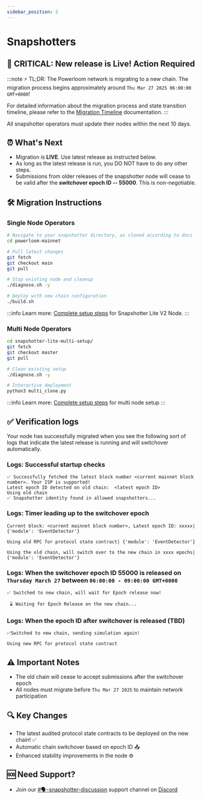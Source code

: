 ```yaml
---
sidebar_position: 2
---
```


# Snapshotters
## 🚨 CRITICAL: New release is Live! Action Required

:::note
⚡️ TL;DR: The Powerloom network is migrating to a new chain. The migration process begins approximately around `Thu Mar 27 2025 06:00:00 GMT+0000`!

For detailed information about the migration process and state transition timeline, please refer to the [Migration Timeline](/chain-migration/migration-timeline) documentation.
:::

All snapshotter operators must update their nodes within the next 10 days.

## ⏰ What's Next
- Migration is **LIVE**. Use latest release as instructed below. 
- As long as the latest release is run, you DO NOT have to do any other steps.
- Submissions from older releases of the snapshotter node will cease to be valid after the **switchover epoch ID -- 55000**. This is non-negotiable.


## 🛠️ Migration Instructions

### Single Node Operators

```bash
# Navigate to your snapshotter directory, as cloned according to docs
cd powerloom-mainnet

# Pull latest changes
git fetch
git checkout main
git pull

# Stop existing node and cleanup
./diagnose.sh -y

# Deploy with new chain configuration
./build.sh
```

:::info
Learn more: [Complete setup steps](/docs/build-with-powerloom/snapshotter-node/lite-node-v2/getting-started.md) for Snapshotter Lite V2 Node.
:::

### Multi Node Operators
```bash
cd snapshotter-lite-multi-setup/
git fetch
git checkout master
git pull

# Clean existing setup
./diagnose.sh -y

# Interactive deployment
python3 multi_clone.py
```

:::info
Learn more: [Complete setup steps](https://github.com/PowerLoom/snapshotter-lite-multi-setup/blob/master/README.md) for multi node setup
:::

## ✅ Verification logs
Your node has successfully migrated when you see the following sort of logs that indicate the latest release is running and will switchover automatically.

### Logs: Successful startup checks
```
✅ Successfully fetched the latest block number <current mainnet block number>. Your ISP is supported!
Latest epoch ID detected on old chain:  <latest epoch ID>
Using old chain
✅ Snapshotter identity found in allowed snapshotters...
```

### Logs: Timer leading up to the switchover epoch

```
Current block: <current mainnet block number>, Latest epoch ID: xxxxx| {'module': 'EventDetector'}

Using old RPC for protocol state contract| {'module': 'EventDetector'}

Using the old chain, will switch over to the new chain in xxxx epochs| {'module': 'EventDetector'}
```

### Logs: When the switchover epoch ID 55000 is released on `Thursday March 27` between `06:00:00 - 09:00:00 GMT+0000`

```
✅ Switched to new chain, will wait for Epoch release now!

 ⌛ Waiting for Epoch Release on the new chain...
```

### Logs: When the epoch ID after switchover is released **(TBD)**

```
✅Switched to new chain, sending simulation again!

Using new RPC for protocol state contract
```

## ⚠️ Important Notes
- The old chain will cease to accept submissions after the switchover epoch
- All nodes must migrate before `Thu Mar 27 2025` to maintain network participation

## 🔍 Key Changes
- The latest audited protocol state contracts to be deployed on the new chain! :white_check_mark:
- Automatic chain switchover based on epoch ID :outbox_tray:
- Enhanced stability improvements in the node :gear:


## 🆘 Need Support?
- Join our [#🗣-snapshotter-discussion](https://discord.com/channels/777248105636560948/1063022869040353300) support channel on [Discord](https://discord.com/invite/powerloom)
